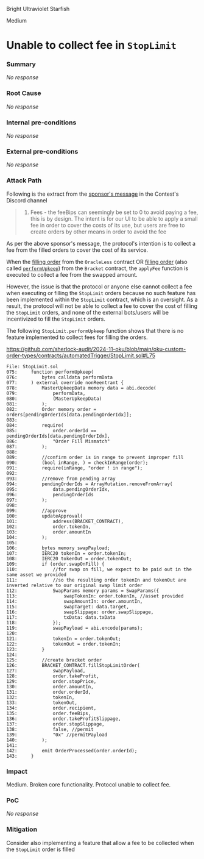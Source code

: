Bright Ultraviolet Starfish

Medium

# Unable to collect fee in `StopLimit`

### Summary

_No response_

### Root Cause

_No response_

### Internal pre-conditions

_No response_

### External pre-conditions

_No response_

### Attack Path

Following is the extract from the [sponsor's message](https://discord.com/channels/812037309376495636/1313882655703568465/1314732678330712106) in the Contest's Discord channel

> 1. Fees - the feeBips can seemingly be set to 0 to avoid paying a fee, this is by design. The intent is for our UI to be able to apply a small fee in order to cover the costs of its use, but users are free to create orders by other means in order to avoid the fee

As per the above sponsor's message, the protocol's intention is to collect a fee from the filled orders to cover the cost of its service.

When the [filling order](https://github.com/sherlock-audit/2024-11-oku/blob/main/oku-custom-order-types/contracts/automatedTrigger/OracleLess.sol#L132) from the `OracleLess` contract OR [filling order](https://github.com/sherlock-audit/2024-11-oku/blob/main/oku-custom-order-types/contracts/automatedTrigger/Bracket.sol#L125) (also called [`performUpkeep`](https://github.com/sherlock-audit/2024-11-oku/blob/main/oku-custom-order-types/contracts/automatedTrigger/Bracket.sol#L85C14-L85C27)) from the `Bracket` contract, the `applyFee` function is executed to collect a fee from the swapped amount.

However, the issue is that the protocol or anyone else cannot collect a fee when executing or filling the `StopLimit` orders because no such feature has been implemented within the `StopLimit` contract, which is an oversight. As a result, the protocol will not be able to collect a fee to cover the cost of filling the `StopLimit` orders, and none of the external bots/users will be incentivized to fill the `StopLimit` orders.

The following `StopLimit.performUpkeep` function shows that there is no feature implemented to collect fees for filling the orders.

https://github.com/sherlock-audit/2024-11-oku/blob/main/oku-custom-order-types/contracts/automatedTrigger/StopLimit.sol#L75

```solidity
File: StopLimit.sol
075:     function performUpkeep(
076:         bytes calldata performData
077:     ) external override nonReentrant {
078:         MasterUpkeepData memory data = abi.decode(
079:             performData,
080:             (MasterUpkeepData)
081:         );
082:         Order memory order = orders[pendingOrderIds[data.pendingOrderIdx]];
083: 
084:         require(
085:             order.orderId == pendingOrderIds[data.pendingOrderIdx],
086:             "Order Fill Mismatch"
087:         );
088: 
089:         //confirm order is in range to prevent improper fill
090:         (bool inRange, ) = checkInRange(order);
091:         require(inRange, "order ! in range");
092: 
093:         //remove from pending array
094:         pendingOrderIds = ArrayMutation.removeFromArray(
095:             data.pendingOrderIdx,
096:             pendingOrderIds
097:         );
098: 
099:         //approve
100:         updateApproval(
101:             address(BRACKET_CONTRACT),
102:             order.tokenIn,
103:             order.amountIn
104:         );
105: 
106:         bytes memory swapPayload;
107:         IERC20 tokenIn = order.tokenIn;
108:         IERC20 tokenOut = order.tokenOut;
109:         if (order.swapOnFill) {
110:             //for swap on fill, we expect to be paid out in the same asset we provided
111:             //so the resulting order tokenIn and tokenOut are inverted relative to our original swap limit order
112:             SwapParams memory params = SwapParams({
113:                 swapTokenIn: order.tokenIn, //asset provided
114:                 swapAmountIn: order.amountIn,
115:                 swapTarget: data.target,
116:                 swapSlippage: order.swapSlippage,
117:                 txData: data.txData
118:             });
119:             swapPayload = abi.encode(params);
120: 
121:             tokenIn = order.tokenOut;
122:             tokenOut = order.tokenIn;
123:         }
124: 
125:         //create bracket order
126:         BRACKET_CONTRACT.fillStopLimitOrder(
127:             swapPayload,
128:             order.takeProfit,
129:             order.stopPrice,
130:             order.amountIn,
131:             order.orderId,
132:             tokenIn,
133:             tokenOut,
134:             order.recipient,
135:             order.feeBips,
136:             order.takeProfitSlippage,
137:             order.stopSlippage,
138:             false, //permit
139:             "0x" //permitPayload
140:         );
141: 
142:         emit OrderProcessed(order.orderId);
143:     }
```

### Impact

Medium. Broken core functionality. Protocol unable to collect fee.

### PoC

_No response_

### Mitigation

Consider also implementing a feature that allow a fee to be collected when the `StopLimit` order is filled